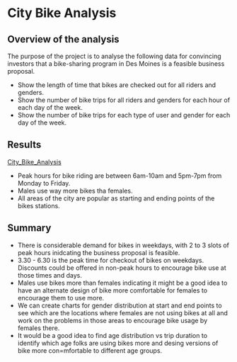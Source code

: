 # City Bike Analysis

## **Overview of the analysis**
The purpose of the project is to analyse the following data for convincing investors that a bike-sharing program in Des Moines is a feasible business proposal.
* Show the length of time that bikes are checked out for all riders and genders.
* Show the number of bike trips for all riders and genders for each hour of each day of the week.
* Show the number of bike trips for each type of user and gender for each day of the week.

## **Results**
	
[City_Bike_Analysis](https://public.tableau.com/profile/stuti.budhwar#!/vizhome/UCB_BikeTrip_Challenge_Story/CITY_BIKE_ANALYSIS?publish=yes)

* Peak hours for bike riding are between 6am-10am and 5pm-7pm from Monday to Friday.
* Males use way more bikes tha females.
* All areas of the city are popular as starting and ending points of the bikes stations.

## **Summary**
* There is considerable demand for bikes in weekdays, with 2 to 3 slots of peak hours inidcating the business proposal is feasible.
* 3.30 - 6.30 is the peak time for checkout of bikes on weekdays. Discounts could be offered in non-peak hours to encourage bike use at those times and days.
* Males use bikes more than females indicating it might be a good idea to have an alternate design of bike more comfortable for females to encourage them to use more.
* We can create charts for gender distribution at start and end points to see which are the locations where females are not using bikes at all and work on the problems in those areas to encourage bike usage by females there.
* It would be a good idea to find age distribution vs trip duration to identify which age folks are using bikes more and desing versions of bike more con=mfortable to different age groups.
